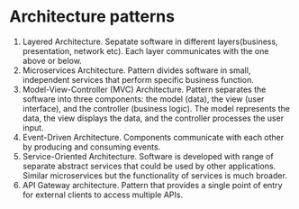 # Architecture patterns

1. Layered Architecture. Sepatate software in different layers(business, presentation, network etc). Each
layer communicates with the one above or below.
2. Microservices Architecture. Pattern divides software in small, independent services that perform
specific business function.
3. Model-View-Controller (MVC) Architecture. Pattern separates the software into three components: 
the model (data), the view (user interface), and the controller (business logic). The model represents 
the data, the view displays the data, and the controller processes the user input.
4. Event-Driven Architecture. Components communicate with each other by producing and consuming events.
5. Service-Oriented Architecture. Software is developed with range of separate abstract services that could
be used by other applications. Similar microservices but the functionality of services is much 
broader.
6. API Gateway architecture. Pattern that provides a single point of entry for external clients to
access multiple APIs.
